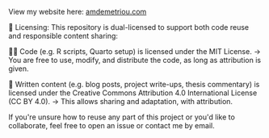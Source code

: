 View my website here: [amdemetriou.com](https://amdemetriou.com/)

📜 Licensing:
This repository is dual-licensed to support both code reuse and responsible content sharing:

🧑‍💻 Code (e.g. R scripts, Quarto setup) is licensed under the MIT License.
→ You are free to use, modify, and distribute the code, as long as attribution is given.

📄 Written content (e.g. blog posts, project write-ups, thesis commentary) is licensed under the Creative Commons Attribution 4.0 International License (CC BY 4.0).
→ This allows sharing and adaptation, with attribution.

If you're unsure how to reuse any part of this project or you'd like to collaborate, feel free to open an issue or contact me by email.
